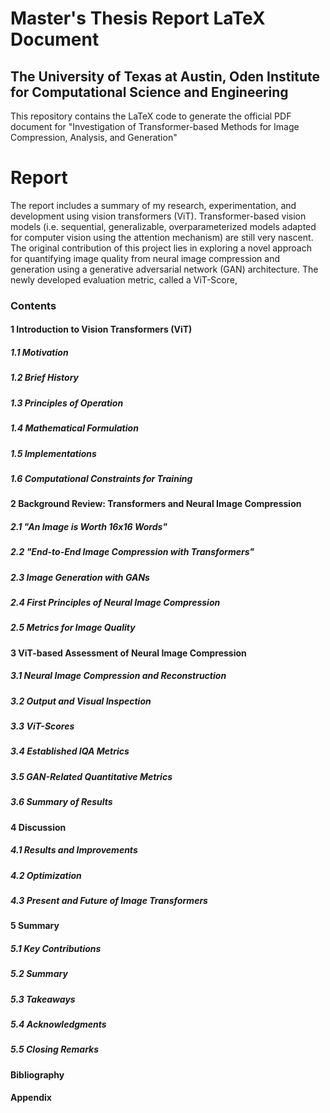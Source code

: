 # Master's Thesis Report LaTeX Document
## The University of Texas at Austin, Oden Institute for Computational Science and Engineering

This repository contains the LaTeX code to generate the official PDF document for
"Investigation of Transformer-based Methods for Image Compression, Analysis, and Generation"

Report
=============================================================
The report includes a summary of my research, experimentation,
and development using vision transformers (ViT).
Transformer-based vision models (i.e. sequential, generalizable, overparameterized models adapted for computer vision using the attention mechanism) are still very nascent.
The original contribution of this project lies in exploring a novel approach for quantifying image quality from neural image compression and generation using a generative adversarial network (GAN) architecture.
The newly developed evaluation metric, called a ViT-Score, 

### Contents
#### 1 Introduction to Vision Transformers (ViT)
##### 1.1 Motivation
##### 1.2 Brief History
##### 1.3 Principles of Operation 
##### 1.4 Mathematical Formulation
##### 1.5 Implementations 
##### 1.6 Computational Constraints for Training 

#### 2 Background Review: Transformers and Neural Image Compression 
##### 2.1 "An Image is Worth 16x16 Words" 
##### 2.2 "End-to-End Image Compression with Transformers" 
##### 2.3 Image Generation with GANs 
##### 2.4 First Principles of Neural Image Compression 
##### 2.5 Metrics for Image Quality 

#### 3 ViT-based Assessment of Neural Image Compression 
##### 3.1 Neural Image Compression and Reconstruction 
##### 3.2 Output and Visual Inspection 
##### 3.3 ViT-Scores 
##### 3.4 Established IQA Metrics
##### 3.5 GAN-Related Quantitative Metrics 
##### 3.6 Summary of Results 

#### 4 Discussion
##### 4.1 Results and Improvements
##### 4.2 Optimization 
##### 4.3 Present and Future of Image Transformers 

#### 5 Summary 
##### 5.1 Key Contributions 
##### 5.2 Summary 
##### 5.3 Takeaways 
##### 5.4 Acknowledgments 
##### 5.5 Closing Remarks

#### Bibliography

#### Appendix